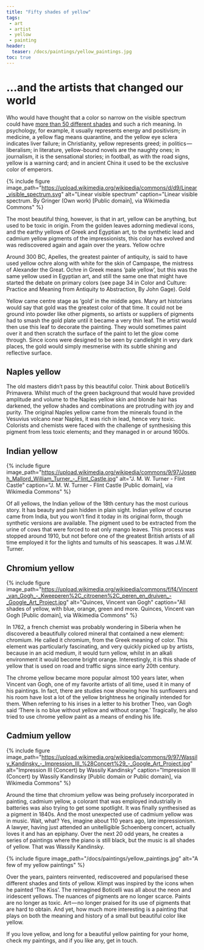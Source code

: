 ```yaml
---
title: "Fifty shades of yellow"
tags:
 - art
 - artist
 - yellow
 - painting
header:
  teaser: /docs/paintings/yellow_paintings.jpg
toc: true
---   
```


# …and the artists that changed our world

Who would have thought that a color so narrow on the visible spectrum could have [more than 50 different shades](https://en.wikipedia.org/wiki/Category:Shades_of_yellow) and such a rich meaning. In psychology, for example, it usually represents energy and positivism; in medicine, a yellow flag means quarantine, and the yellow eye sclera indicates liver failure; in Christianity, yellow represents greed; in politics — liberalism; in literature, yellow-bound novels are the naughty ones; in journalism, it is the sensational stories; in football, as with the road signs, yellow is a warning card; and in ancient China it used to be the exclusive color of emperors.

{% include figure image_path="https://upload.wikimedia.org/wikipedia/commons/d/d9/Linear_visible_spectrum.svg" alt="Linear visible spectrum" caption="Linear visible spectrum. By Gringer (Own work) [Public domain], via Wikimedia Commons" %}

The most beautiful thing, however, is that in art, yellow can be anything, but used to be toxic in origin. From the golden leaves adorning medieval icons, and the earthy yellows of Greek and Egyptian art, to the synthetic lead and cadmium yellow pigments of the impressionists, this color has evolved and was rediscovered again and again over the years.
Yellow ochre

Around 300 BC, Apelles, the greatest painter of antiquity, is said to have used yellow ochre along with white for the skin of Campaspe, the mistress of Alexander the Great. Ochre in Greek means ‘pale yellow’, but this was the same yellow used in Egyptian art, and still the same one that might have started the debate on primary colors (see page 34 in Color and Culture: Practice and Meaning from Antiquity to Abstraction, By John Gage).
Gold

Yellow came centre stage as ‘gold’ in the middle ages. Many art historians would say that gold was the greatest color of that time. It could not be ground into powder like other pigments, so artists or suppliers of pigments had to smash the gold plate until it became a very thin leaf. The artist would then use this leaf to decorate the painting. They would sometimes paint over it and then scratch the surface of the paint to let the glow come through. Since icons were designed to be seen by candlelight in very dark places, the gold would simply mesmerise with its subtle shining and reflective surface.

## Naples yellow

The old masters didn’t pass by this beautiful color. Think about Boticelli’s Primavera. Whilst much of the green background that would have provided amplitude and volume to the Naples yellow skin and blonde hair has darkened, the yellow shades and combinations are protruding with joy and purity. The original Naples yellow came from the minerals found in the Vesuvius volcano near Naples, it was rich in lead, hence very toxic. Colorists and chemists were faced with the challenge of synthesising this pigment from less toxic elements; and they managed in or around 1600s.

## Indian yellow

{% include figure image_path="https://upload.wikimedia.org/wikipedia/commons/9/97/Joseph_Mallord_William_Turner_-_Flint_Castle.jpg" alt="J. M. W. Turner - Flint Castle" caption="J. M. W. Turner - Flint Castle [Public domain], via Wikimedia Commons" %}

Of all yellows, the Indian yellow of the 18th century has the most curious story. It has beauty and pain hidden in plain sight. Indian yellow of course came from India, but you won’t find it today in its original form, though synthetic versions are available. The pigment used to be extracted from the urine of cows that were forced to eat only mango leaves. This process was stopped around 1910, but not before one of the greatest British artists of all time employed it for the lights and tumults of his seascapes. It was J.M.W. Turner.

## Chromium yellow

{% include figure image_path="https://upload.wikimedia.org/wikipedia/commons/f/f4/Vincent_van_Gogh_-_Kweeperen%2C_citroenen%2C_peren_en_druiven_-_Google_Art_Project.jpg" alt="Quinces, Vincent van Gogh" caption="All shades of yellow, with blue, orange, green and more. Quinces, Vincent van Gogh [Public domain], via Wikimedia Commons" %}


In 1762, a french chemist was probably wondering in Siberia when he discovered a beautifully colored mineral that contained a new element: chromium. He called it chromium, from the Greek meaning of color. This element was particularly fascinating, and very quickly picked up by artists, because in an acid medium, it would turn yellow, whilst in an alkali environment it would become bright orange. Interestingly, it is this shade of yellow that is used on road and traffic signs since early 20th century.

The chrome yellow became more popular almost 100 years later, when Vincent van Gogh, one of my favorite artists of all time, used it in many of his paintings. In fact, there are studies now showing how his sunflowers and his room have lost a lot of the yellow brightness he originally intended for them. When referring to his irises in a letter to his brother Theo, van Gogh said ‘There is no blue without yellow and without orange.’ Tragically, he also tried to use chrome yellow paint as a means of ending his life.

## Cadmium yellow
{% include figure image_path="https://upload.wikimedia.org/wikipedia/commons/9/97/Wassily_Kandinsky_-_Impression_III_%28Concert%29_-_Google_Art_Project.jpg" alt="Impression III (Concert) by Wassily Kandinsky" caption="Impression III (Concert) by Wassily Kandinsky [Public domain or Public domain], via Wikimedia Commons" %}

Around the time that chromium yellow was being profusely incorporated in painting, cadmium yellow, a colorant that was employed industrially in batteries was also trying to get some spotlight. It was finally synthesised as a pigment in 1840s. And the most unexpected use of cadmium yellow was in music. Wait, what? Yes, imagine about 110 years ago, late impressionism. A lawyer, having just attended an unitelligible Schoenberg concert, actually loves it and has an epiphany. Over the next 20 odd years, he creates a series of paintings where the piano is still black, but the music is all shades of yellow. That was Wassily Kandinsky.

{% include figure image_path="/docs/paintings/yellow_paintings.jpg" alt="A few of my yellow paintings" %}


Over the years, painters reinvented, rediscovered and popularised these different shades and tints of yellow. Klimpt was inspired by the icons when he painted ‘The Kiss’. The reimagined Boticelli was all about the neon and iridescent yellows. The nuances of pigments are no longer scarce. Paints are no longer as toxic. Art — no longer praised for its use of pigments that are hard to obtain. And yet, how much more interesting is a painting that plays on both the meaning and history of a small but beautiful color like yellow.

If you love yellow, and long for a beautiful yellow painting for your home, check my paintings, and if you like any, get in touch.